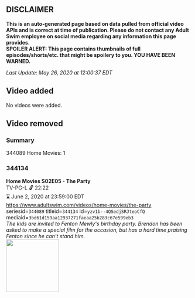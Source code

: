 ## DISCLAIMER
**This is an auto-generated page based on data pulled from official video APIs and is correct at time of publication. Please do not contact any Adult Swim employee on social media regarding any information this page provides.**  
**SPOILER ALERT: This page contains thumbnails of full episodes/shorts/etc. that might be spoilery to you. YOU HAVE BEEN WARNED.**  

_Last Update: May 26, 2020 at 12:00:37 EDT_
## Video added
No videos were added.  
## Video removed
### Summary
344089 Home Movies: 1  
### 344134
**Home Movies S02E05 - The Party**  
TV-PG-L 🔓 22:22  
⌛ June 2, 2020 at 23:59:00 EDT  
https://www.adultswim.com/videos/home-movies/the-party  
seriesid=`344089` titleid=`344134` id=`yzv1b--4QSedjSRJteoCfQ` mediaid=`3bd61d159aa12937271faeaa25b283c67e599eb3`  
_The kids are invited to Fenton Mewly's birthday party. Brendon has been asked to make a special film for the occasion, but has a hard time praising Fenton since he can't stand him._  
<a href="https://media.cdn.adultswim.com/uploads/20200305/thumbnails/2_20351616269-hmovies_018.jpg"><img src="https://media.cdn.adultswim.com/uploads/20200305/thumbnails/2_20351616269-hmovies_018.jpg" height="144px" /></a>
